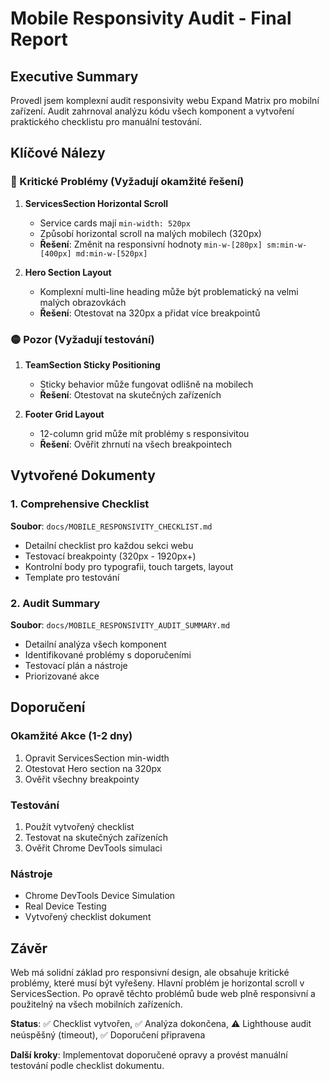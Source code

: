 # Mobile Responsivity Audit - Final Report

## Executive Summary

Provedl jsem komplexní audit responsivity webu Expand Matrix pro mobilní zařízení. Audit zahrnoval analýzu kódu všech komponent a vytvoření praktického checklistu pro manuální testování.

## Klíčové Nálezy

### 🔴 Kritické Problémy (Vyžadují okamžité řešení)

1. **ServicesSection Horizontal Scroll**
   - Service cards mají `min-width: 520px`
   - Způsobí horizontal scroll na malých mobilech (320px)
   - **Řešení**: Změnit na responsivní hodnoty `min-w-[280px] sm:min-w-[400px] md:min-w-[520px]`

2. **Hero Section Layout**
   - Komplexní multi-line heading může být problematický na velmi malých obrazovkách
   - **Řešení**: Otestovat na 320px a přidat více breakpointů

### 🟡 Pozor (Vyžadují testování)

1. **TeamSection Sticky Positioning**
   - Sticky behavior může fungovat odlišně na mobilech
   - **Řešení**: Otestovat na skutečných zařízeních

2. **Footer Grid Layout**
   - 12-column grid může mít problémy s responsivitou
   - **Řešení**: Ověřit zhrnutí na všech breakpointech

## Vytvořené Dokumenty

### 1. Comprehensive Checklist
**Soubor**: `docs/MOBILE_RESPONSIVITY_CHECKLIST.md`
- Detailní checklist pro každou sekci webu
- Testovací breakpointy (320px - 1920px+)
- Kontrolní body pro typografii, touch targets, layout
- Template pro testování

### 2. Audit Summary
**Soubor**: `docs/MOBILE_RESPONSIVITY_AUDIT_SUMMARY.md`
- Detailní analýza všech komponent
- Identifikované problémy s doporučeními
- Testovací plán a nástroje
- Priorizované akce

## Doporučení

### Okamžité Akce (1-2 dny)
1. Opravit ServicesSection min-width
2. Otestovat Hero section na 320px
3. Ověřit všechny breakpointy

### Testování
1. Použít vytvořený checklist
2. Testovat na skutečných zařízeních
3. Ověřit Chrome DevTools simulaci

### Nástroje
- Chrome DevTools Device Simulation
- Real Device Testing
- Vytvořený checklist dokument

## Závěr

Web má solidní základ pro responsivní design, ale obsahuje kritické problémy, které musí být vyřešeny. Hlavní problém je horizontal scroll v ServicesSection. Po opravě těchto problémů bude web plně responsivní a použitelný na všech mobilních zařízeních.

**Status**: ✅ Checklist vytvořen, ✅ Analýza dokončena, ⚠️ Lighthouse audit neúspěšný (timeout), ✅ Doporučení připravena

**Další kroky**: Implementovat doporučené opravy a provést manuální testování podle checklist dokumentu.

